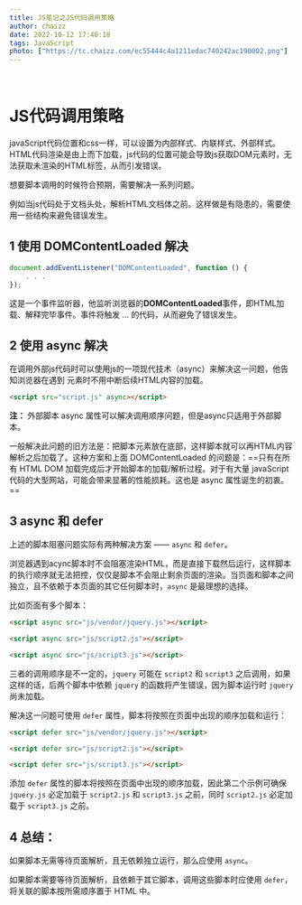 ```yaml
---
title: JS笔记之JS代码调用策略
author: chaizz
date: 2022-10-12 17:40:18
tags: JavaScript
photo: ["https://tc.chaizz.com/ec55444c4a1211edac740242ac190002.png"]
---
```


​          

<!--more-->

# JS代码调用策略

javaScript代码位置和css一样，可以设置为内部样式、内联样式、外部样式。HTML代码渲染是由上而下加载，js代码的位置可能会导致js获取DOM元素时，无法获取未渲染的HTML标签，从而引发错误。

想要脚本调用的时候符合预期，需要解决一系列问题。

例如当js代码处于文档头处，解析HTML文档体之前。这样做是有隐患的，需要使用一些结构来避免错误发生。

## 1 使用 DOMContentLoaded 解决

```js
document.addEventListener("DOMContentLoaded", function () {
    . . .
});
```

这是一个事件监听器，他监听浏览器的**DOMContentLoaded**事件，即HTML加载、解释完毕事件。事件将触发 ... 的代码，从而避免了错误发生。

## 2 使用 async 解决

在调用外部js代码时可以使用js的一项现代技术（async）来解决这一问题，他告知浏览器在遇到<javaScript> 元素时不用中断后续HTML内容的加载。

```html
<script src="script.js" async></script>
```

**注：** 外部脚本 async 属性可以解决调用顺序问题，但是async只适用于外部脚本。



一般解决此问题的旧方法是：把脚本元素放在底部，这样脚本就可以再HTML内容解析之后加载了。这种方案和上面 DOMContentLoaded 的问题是：==只有在所有 HTML DOM 加载完成后才开始脚本的加载/解析过程。对于有大量 javaScript 代码的大型网站，可能会带来显著的性能损耗。这也是 async 属性诞生的初衷。==

## 3 async 和 defer

上述的脚本阻塞问题实际有两种解决方案 —— `async` 和 `defer`。

浏览器遇到acync脚本时不会阻塞渲染HTML，而是直接下载然后运行，这样脚本的执行顺序就无法把控，仅仅是脚本不会阻止剩余页面的渲染。当页面和脚本之间独立，且不依赖于本页面的其它任何脚本时，`async` 是最理想的选择。

比如页面有多个脚本：

```html
<script async src="js/vendor/jquery.js"></script>

<script async src="js/script2.js"></script>

<script async src="js/script3.js"></script>
```

三者的调用顺序是不一定的，`jquery` 可能在 `script2` 和 `script3` 之后调用，如果这样的话，后两个脚本中依赖 `jquery` 的函数将产生错误，因为脚本运行时 `jquery` 尚未加载。

解决这一问题可使用 `defer` 属性，脚本将按照在页面中出现的顺序加载和运行：

```html
<script defer src="js/vendor/jquery.js"></script>

<script defer src="js/script2.js"></script>

<script defer src="js/script3.js"></script>
```

添加 `defer` 属性的脚本将按照在页面中出现的顺序加载，因此第二个示例可确保 `jquery.js` 必定加载于 `script2.js` 和 `script3.js` 之前，同时 `script2.js` 必定加载于 `script3.js` 之前。



## 4 总结：

如果脚本无需等待页面解析，且无依赖独立运行，那么应使用 `async`。

如果脚本需要等待页面解析，且依赖于其它脚本，调用这些脚本时应使用 `defer`，将关联的脚本按所需顺序置于 HTML 中。











​          
